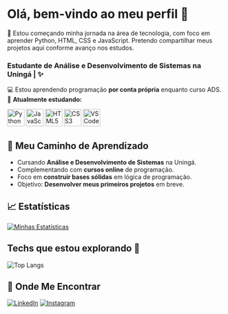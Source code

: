 # Olá, bem-vindo ao meu perfil 👋

🧠 Estou começando minha jornada na área de tecnologia, com foco em aprender Python, HTML, CSS e JavaScript. Pretendo compartilhar meus projetos aqui conforme avanço nos estudos.

### Estudante de Análise e Desenvolvimento de Sistemas na Uningá | ✨

💻 Estou aprendendo programação **por conta própria** enquanto curso ADS.
🌱 **Atualmente estudando:**  

<p align="left">
  <img src="https://cdn.jsdelivr.net/gh/devicons/devicon/icons/python/python-original.svg" alt="Python" width="40" height="40"/>
  <img src="https://cdn.jsdelivr.net/gh/devicons/devicon/icons/javascript/javascript-original.svg" alt="JavaScript" width="40" height="40"/>
  <img src="https://cdn.jsdelivr.net/gh/devicons/devicon/icons/html5/html5-original.svg" alt="HTML5" width="40" height="40"/>
  <img src="https://cdn.jsdelivr.net/gh/devicons/devicon/icons/css3/css3-original.svg" alt="CSS3" width="40" height="40"/>
  <img src="https://cdn.jsdelivr.net/gh/devicons/devicon/icons/vscode/vscode-original.svg" alt="VS Code" width="40" height="40"/>
</p>

## 🚀 Meu Caminho de Aprendizado
- Cursando **Análise e Desenvolvimento de Sistemas** na Uningá.
- Complementando com **cursos online** de programação.
- Foco em **construir bases sólidas** em lógica de programação.
- Objetivo: **Desenvolver meus primeiros projetos** em breve.

## 📈 Estatísticas
[![Minhas Estatísticas](https://github-readme-stats.vercel.app/api?username=jaozsf&show_icons=true&theme=dracula&custom_title=Minhas%20Estatísticas)](https://github.com/jaozsf)



## Techs que estou explorando 🚀
![Top Langs](https://github-readme-stats.vercel.app/api/top-langs/?username=jaozsf&layout=compact&theme=tokyonight)


## 🔗 Onde Me Encontrar
[![LinkedIn](https://img.shields.io/badge/LinkedIn-0077B5?style=for-the-badge&logo=linkedin&logoColor=white)](https://www.linkedin.com/in/joão-vitor-676199365/)
[![Instagram](https://img.shields.io/badge/Instagram-E4405F?style=for-the-badge&logo=instagram&logoColor=white)](https://www.instagram.com/jaoz.ls/)
